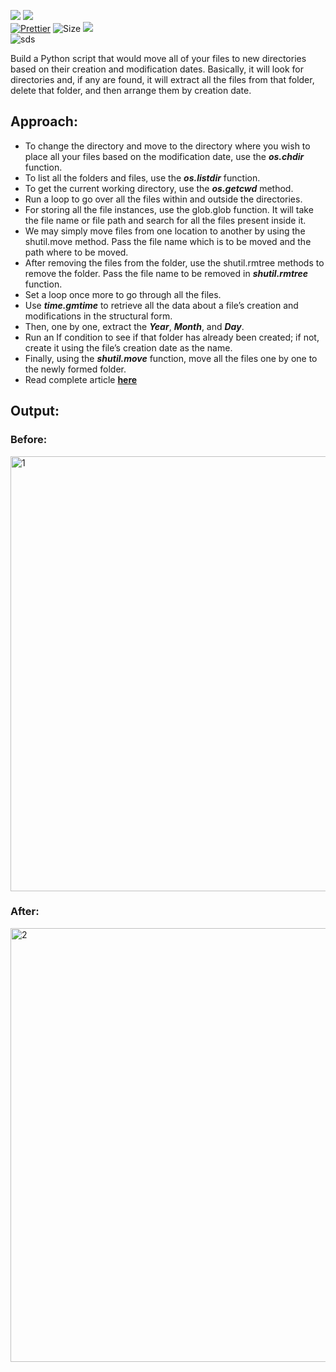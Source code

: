 ![](http://ForTheBadge.com/images/badges/made-with-python.svg)
![](https://forthebadge.com/images/badges/built-by-developers.svg)</br>
[![Prettier](https://img.shields.io/badge/Code%20Style-Prettier-red.svg)](https://github.com/prettier/prettier)
![Size](https://img.shields.io/github/repo-size/Iamtripathisatyam/Move_files_according_to_date?color=red&label=Repo%20Size%20)
![](https://img.shields.io/tokei/lines/github/Iamtripathisatyam/Move_files_according_to_date?color=red&label=Lines%20of%20Code)</br>
![sds](https://profile-counter.glitch.me/{Move_files_according_to_date}/count.svg)


Build a Python script that would move all of your files to new directories based on their creation and modification dates. Basically, it will look for directories and, if any are found, it will extract all the files from that folder, delete that folder, and then arrange them by creation date.

## Approach: 

- To change the directory and move to the directory where you wish to place all your files based on the modification date, use the ***os.chdir*** function.
- To list all the folders and files, use the ***os.listdir*** function.
- To get the current working directory, use the ***os.getcwd*** method.
- Run a loop to go over all the files within and outside the directories.
- For storing all the file instances, use the glob.glob function. It will take the file name or file path and search for all the files present inside it.
- We may simply move files from one location to another by using the shutil.move method. Pass the file name which is to be moved and the path where to be moved.
- After removing the files from the folder, use the shutil.rmtree methods to remove the folder. Pass the file name to be removed in ***shutil.rmtree*** function.
- Set a loop once more to go through all the files.
- Use ***time.gmtime*** to retrieve all the data about a file’s creation and modifications in the structural form.
- Then, one by one, extract the ***Year***, ***Month***, and ***Day***.
- Run an If condition to see if that folder has already been created; if not, create it using the file’s creation date as the name.
- Finally, using the ***shutil.move*** function, move all the files one by one to the newly formed folder.
- Read complete article [**here**](https://www.geeksforgeeks.org/python-move-files-to-creation-and-modification-date-named-directories/)

## Output: 
### Before:
<img width="696" alt="1" src="https://user-images.githubusercontent.com/69134468/127762342-13a1383b-a7c0-4aae-bffc-4a32d324dfe5.PNG">

### After: 
<img width="694" alt="2" src="https://user-images.githubusercontent.com/69134468/127762340-cc73f2e5-fac7-4b3c-8dc2-9ab5346a1c9f.PNG">
